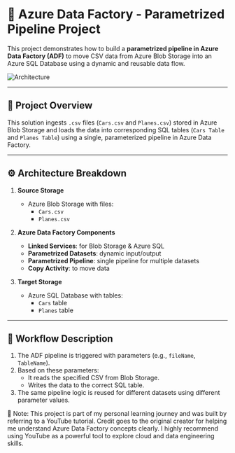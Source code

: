 # 🚀 Azure Data Factory - Parametrized Pipeline Project

This project demonstrates how to build a **parametrized pipeline in Azure Data Factory (ADF)** to move CSV data from Azure Blob Storage into an Azure SQL Database using a dynamic and reusable data flow.

![Architecture](./Screenshot%202025-04-10%20140011.png)

---

## 📌 Project Overview

This solution ingests `.csv` files (`Cars.csv` and `Planes.csv`) stored in Azure Blob Storage and loads the data into corresponding SQL tables (`Cars Table` and `Planes Table`) using a single, parameterized pipeline in Azure Data Factory.

---

## ⚙️ Architecture Breakdown

1. **Source Storage**  
   - Azure Blob Storage with files:  
     - `Cars.csv`  
     - `Planes.csv`

2. **Azure Data Factory Components**  
   - **Linked Services**: for Blob Storage & Azure SQL  
   - **Parametrized Datasets**: dynamic input/output  
   - **Parametrized Pipeline**: single pipeline for multiple datasets  
   - **Copy Activity**: to move data

3. **Target Storage**  
   - Azure SQL Database with tables:  
     - `Cars` table  
     - `Planes` table

---

## 🔁 Workflow Description

1. The ADF pipeline is triggered with parameters (e.g., `fileName`, `TableName`).
2. Based on these parameters:
   - It reads the specified CSV from Blob Storage.
   - Writes the data to the correct SQL table.
3. The same pipeline logic is reused for different datasets using different parameter values.

📌 Note: This project is part of my personal learning journey and was built by referring to a YouTube tutorial.
Credit goes to the original creator for helping me understand Azure Data Factory concepts clearly.
I highly recommend using YouTube as a powerful tool to explore cloud and data engineering skills.


